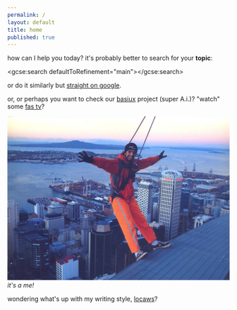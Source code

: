```yaml
---
permalink: /
layout: default
title: home
published: true
---
```


how can I help you today? it's probably better to search for your **topic**:

<script>
  (function() {
    var cx = '010647840594061099018:ofzvp-qmvj4';
    var gcse = document.createElement('script');
    gcse.type = 'text/javascript';
    gcse.async = true;
    gcse.src = 'https://cse.google.com/cse.js?cx=' + cx;
    var s = document.getElementsByTagName('script')[0];
    s.parentNode.insertBefore(gcse, s);
  })();
</script>
<gcse:search defaultToRefinement="main"></gcse:search>

or do it similarly but [straight on google](https://www.google.com/?q=site:cregox.com+[random]).

or, or perhaps you want to check our [basiux](http://basiux.org) project (super A.i.)? "watch" some [fas tv](/tv)?

![sky walk on Auckland](skywalkcauerecorte.jpg)
*it's a me!*

wondering what's up with my writing style, [locaws](https://medium.cregox.com/lower-case-writing-style-905e1d700f41)?

<script>
    document.querySelectorAll('a[href*="[random]"]').forEach(function(item){
        item.href = item.href.replace('[random]', sample([
            'random', 'basiux', 'fuck', 'reason of life', 'trs', 'rfc',
            'imrs', 'password', 'faq', 'brain', 'philosophy', 'help',
            'data', 'backup', 'science', 'skeptic', 'spam', 'magic'
        ]));
    })
    function sample (items) {
        return items[Math.floor(Math.random() * items.length)];
    }
</script>
